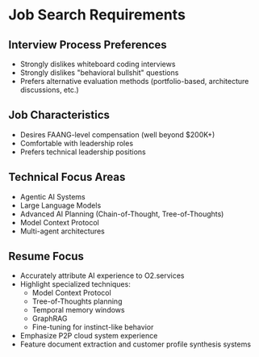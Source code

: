 # Job Search Requirements

## Interview Process Preferences
- Strongly dislikes whiteboard coding interviews
- Strongly dislikes "behavioral bullshit" questions 
- Prefers alternative evaluation methods (portfolio-based, architecture discussions, etc.)

## Job Characteristics
- Desires FAANG-level compensation (well beyond $200K+)
- Comfortable with leadership roles
- Prefers technical leadership positions

## Technical Focus Areas
- Agentic AI Systems
- Large Language Models
- Advanced AI Planning (Chain-of-Thought, Tree-of-Thoughts)
- Model Context Protocol
- Multi-agent architectures

## Resume Focus
- Accurately attribute AI experience to O2.services
- Highlight specialized techniques:
  - Model Context Protocol
  - Tree-of-Thoughts planning
  - Temporal memory windows
  - GraphRAG
  - Fine-tuning for instinct-like behavior
- Emphasize P2P cloud system experience
- Feature document extraction and customer profile synthesis systems